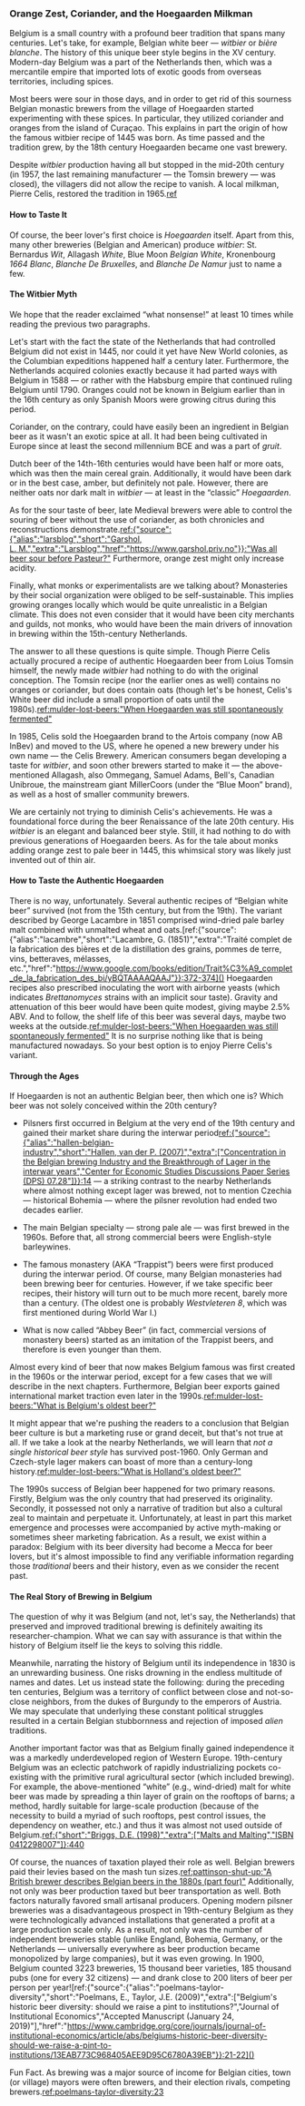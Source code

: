 ### Orange Zest, Coriander, and the Hoegaarden Milkman

Belgium is a small country with a profound beer tradition that spans many centuries. Let's take, for example, Belgian white beer — *witbier* or *bière blanche*. The history of this unique beer style begins in the XV century. Modern-day Belgium was a part of the Netherlands then, which was a mercantile empire that imported lots of exotic goods from overseas territories, including spices.

Most beers were sour in those days, and in order to get rid of this sourness Belgian monastic brewers from the village of Hoegaarden started experimenting with these spices. In particular, they utilized coriander and oranges from the island of Curaçao. This explains in part the origin of how the famous witbier recipe of 1445 was born. As time passed and the tradition grew, by the 18th century Hoegaarden became one vast brewery.

Despite *witbier* production having all but stopped in the mid-20th century (in 1957, the last remaining manufacturer — the Tomsin brewery — was closed), the villagers did not allow the recipe to vanish. A local milkman, Pierre Celis, restored the tradition in 1965.[ref](http://web.archive.org/web/20211110232136/https://hoegaarden.com/the-history/)

#### How to Taste It

Of course, the beer lover's first choice is *Hoegaarden* itself. Apart from this, many other breweries (Belgian and American) produce *witbier*: St. Bernardus *Wit*, Allagash *White*, Blue Moon *Belgian White*, Kronenbourg *1664 Blanc*, *Blanche De Bruxelles*, and *Blanche De Namur* just to name a few.

#### The Witbier Myth

We hope that the reader exclaimed “what nonsense!” at least 10 times while reading the previous two paragraphs.

Let's start with the fact the state of the Netherlands that had controlled Belgium did not exist in 1445, nor could it yet have New World colonies, as the Columbian expeditions happened half a century later. Furthermore, the Netherlands acquired colonies exactly because it had parted ways with Belgium in 1588 — or rather with the Habsburg empire that continued ruling Belgium until 1790. Oranges could not be known in Belgium earlier than in the 16th century as only Spanish Moors were growing citrus during this period.

Coriander, on the contrary, could have easily been an ingredient in Belgian beer as it wasn't an exotic spice at all. It had been being cultivated in Europe since at least the second millennium BCE and was a part of *gruit*. 

Dutch beer of the 14th-16th centuries would have been half or more oats, which was then the main cereal grain. Additionally, it would have been dark or in the best case, amber, but definitely not pale. However, there are neither oats nor dark malt in *witbier* — at least in the “classic” *Hoegaarden*.

As for the sour taste of beer, late Medieval brewers were able to control the souring of beer without the use of coriander, as both chronicles and reconstructions demonstrate.[ref:{"source":{"alias":"larsblog","short":"Garshol, L. M.","extra":"Larsblog","href":"https://www.garshol.priv.no"}}:"Was all beer sour before Pasteur?"](https://www.garshol.priv.no/blog/306.html) Furthermore, orange zest might only increase acidity. 

Finally, what monks or experimentalists are we talking about? Monasteries by their social organization were obliged to be self-sustainable. This implies growing oranges locally which would be quite unrealistic in a Belgian climate. This does not even consider that it would have been city merchants and guilds, not monks, who would have been the main drivers of innovation in brewing within the 15th-century Netherlands.

The answer to all these questions is quite simple. Though Pierre Celis actually procured a recipe of authentic Hoegaarden beer from Loius Tomsin himself, the newly made *witbier* had nothing to do with the original conception. The Tomsin recipe (nor the earlier ones as well) contains no oranges or coriander, but does contain oats (though let's be honest, Celis's White beer did include a small proportion of oats until the 1980s).[ref:mulder-lost-beers:"When Hoegaarden was still spontaneously fermented"](https://lostbeers.com/when-hoegaarden-was-still-spontaneously-fermented/)

In 1985, Celis sold the Hoegaarden brand to the Artois company (now AB InBev) and moved to the US, where he opened a new brewery under his own name — the Celis Brewery. American consumers began developing a taste for *witbier*, and soon other brewers started to make it — the above-mentioned Allagash, also Ommegang, Samuel Adams, Bell's, Canadian Unibroue, the mainstream giant MillerCoors (under the “Blue Moon” brand), as well as a host of smaller community brewers.

We are certainly not trying to diminish Celis's achievements. He was a foundational force during the beer Renaissance of the late 20th century. His *witbier* is an elegant and balanced beer style. Still, it had nothing to do with previous generations of Hoegaarden beers. As for the tale about monks adding orange zest to pale beer in 1445, this whimsical story was likely just invented out of thin air.

#### How to Taste the Authentic Hoegaarden

There is no way, unfortunately. Several authentic recipes of “Belgian white beer” survived (not from the 15th century, but from the 19th). The variant described by George Lacambre in 1851 comprised wind-dried pale barley malt combined with unmalted wheat and oats.[ref:{"source":{"alias":"lacambre","short":"Lacambre, G. (1851)","extra":"Traité complet de la fabrication des bières et de la distillation des grains, pommes de terre, vins, betteraves, mélasses, etc.","href":"https://www.google.com/books/edition/Trait%C3%A9_complet_de_la_fabrication_des_bi/yBQTAAAAQAAJ"}}:372-374]() Hoegaarden recipes also prescribed inoculating the wort with airborne yeasts (which indicates *Brettanomyces* strains with an implicit sour taste). Gravity and attenuation of this beer would have been quite modest, giving maybe 2.5% ABV. And to follow, the shelf life of this beer was several days, maybe two weeks at the outside.[ref:mulder-lost-beers:"When Hoegaarden was still spontaneously fermented"](https://lostbeers.com/when-hoegaarden-was-still-spontaneously-fermented/) It is no surprise nothing like that is being manufactured nowadays. So your best option is to enjoy Pierre Celis's variant.

#### Through the Ages

If Hoegaarden is not an authentic Belgian beer, then which one is? Which beer was not solely conceived within the 20th century?

  * Pilsners first occurred in Belgium at the very end of the 19th century and gained their market share during the interwar period[ref:{"source":{"alias":"hallen-belgian-industry","short":"Hallen, van der P. (2007)","extra":["Concentration in the Belgian brewing Industry and the Breakthrough of Lager in the interwar years","Center for Economic Studies Discussions Paper Series (DPS) 07.28"]}}:14]() — a striking contrast to the nearby Netherlands where almost nothing except lager was brewed, not to mention Czechia — historical Bohemia — where the pilsner revolution had ended two decades earlier.

  * The main Belgian specialty — strong pale ale — was first brewed in the 1960s. Before that, all strong commercial beers were English-style barleywines.

  * The famous monastery (AKA “Trappist”) beers were first produced during the interwar period. Of course, many Belgian monasteries had been brewing beer for centuries. However, if we take specific beer recipes, their history will turn out to be much more recent, barely more than a century. (The oldest one is probably *Westvleteren 8*, which was first mentioned during World War I.)

  * What is now called “Abbey Beer” (in fact, commercial versions of monastery beers) started as an imitation of the Trappist beers, and therefore is even younger than them.

Almost every kind of beer that now makes Belgium famous was first created in the 1960s or the interwar period, except for a few cases that we will describe in the next chapters. Furthermore, Belgian beer exports gained international market traction even later in the 1990s.[ref:mulder-lost-beers:"What is Belgium's oldest beer?"](https://lostbeers.com/what-is-belgiums-oldest-beer/)

It might appear that we're pushing the readers to a conclusion that Belgian beer culture is but a marketing ruse or grand deceit, but that's not true at all. If we take a look at the nearby Netherlands, we will learn that *not a single historical beer style* has survived post-1960. Only German and Czech-style lager makers can boast of more than a century-long history.[ref:mulder-lost-beers:"What is Holland's oldest beer?"](https://lostbeers.com/what-is-hollands-oldest-beer/)

The 1990s success of Belgian beer happened for two primary reasons. Firstly, Belgium was the only country that had preserved its originality. Secondly, it possessed not only a narrative of tradition but also a cultural zeal to maintain and perpetuate it. Unfortunately, at least in part this market emergence and processes were accompanied by active myth-making or sometimes sheer marketing fabrication. As a result, we exist within a paradox: Belgium with its beer diversity had become a Mecca for beer lovers, but it's almost impossible to find any verifiable information regarding those *traditional* beers and their history, even as we consider the recent past.

#### The Real Story of Brewing in Belgium

The question of why it was Belgium (and not, let's say, the Netherlands) that preserved and improved traditional brewing is definitely awaiting its researcher-champion. What we can say with assurance is that within the history of Belgium itself lie the keys to solving this riddle.

Meanwhile, narrating the history of Belgium until its independence in 1830 is an unrewarding business. One risks drowning in the endless multitude of names and dates. Let us instead state the following: during the preceding ten centuries, Belgium was a territory of conflict between close and not-so-close neighbors, from the dukes of Burgundy to the emperors of Austria. We may speculate that underlying these constant political struggles resulted in a certain Belgian stubbornness and rejection of imposed *alien* traditions.

Another important factor was that as Belgium finally gained independence it was a markedly underdeveloped region of Western Europe. 19th-century Belgium was an eclectic patchwork of rapidly industrializing pockets co-existing with the primitive rural agricultural sector (which included brewing). For example, the above-mentioned “white” (e.g., wind-dried) malt for white beer was made by spreading a thin layer of grain on the rooftops of barns; a method, hardly suitable for large-scale production (because of the necessity to build a myriad of such rooftops, pest control issues, the dependency on weather, etc.) and thus it was almost not used outside of Belgium.[ref:{"short":"Briggs, D.E. (1998)","extra":["Malts and Malting","ISBN 0412298007"]}:440](https://books.google.ru/books?id=s9tf70Wk3bYC)

Of course, the nuances of taxation played their role as well. Belgian brewers paid their levies based on the mash tun sizes.[ref:pattinson-shut-up:"A British brewer describes Belgian beers in the 1880s (part four)"](https://barclayperkins.blogspot.com/2020/01/a-british-brewer-describes-belgian_31.html) Additionally, not only was beer production taxed but beer transportation as well. Both factors naturally favored small artisanal producers. Opening modern pilsner breweries was a disadvantageous prospect in 19th-century Belgium as they were technologically advanced installations that generated a profit at a large production scale only. As a result, not only was the number of independent breweries stable (unlike England, Bohemia, Germany, or the Netherlands — universally everywhere as beer production became monopolized by large companies), but it was even growing. In 1900, Belgium counted 3223 breweries, 15 thousand beer varieties, 185 thousand pubs (one for every 32 citizens) — and drank close to 200 liters of beer per person per year\![ref:{"source":{"alias":"poelmans-taylor-diversity","short":"Poelmans, E., Taylor, J.E. (2009)","extra":\["Belgium's historic beer diversity: should we raise a pint to institutions?","Journal of Institutional Economics","Accepted Manuscript (January 24, 2019)"\],"href":"https://www.cambridge.org/core/journals/journal-of-institutional-economics/article/abs/belgiums-historic-beer-diversity-should-we-raise-a-pint-to-institutions/13EAB773C968405AEE9D95C6780A39EB"}}:21-22]()

Fun Fact. As brewing was a major source of income for Belgian cities, town (or village) mayors were often brewers, and their election rivals, competing brewers.[ref:poelmans-taylor-diversity:23]()